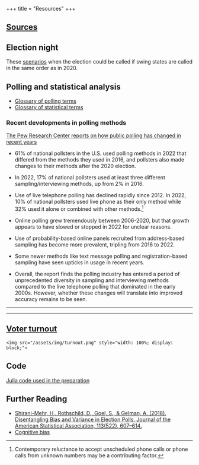 +++
title = "Resources"
+++

## [Sources](../sources)

## Election night

These [scenarios](/calls) when the election could be called if swing states are called in the same order as in 2020.

## Polling and statistical analysis

* [Glossary of polling terms](/glossary)
* [Glossary of statistical terms](/stats)

### Recent developments in polling methods

[The Pew Research Center reports on how public polling has changed in recent years](https://www.pewresearch.org/methods/2023/04/19/how-public-polling-has-changed-in-the-21st-century/)

- 61% of national pollsters in the U.S. used polling methods in 2022 that differed from the methods they used in 2016, and pollsters also made changes to their methods after the 2020 election.

- In 2022, 17% of national pollsters used at least three different sampling/interviewing methods, up from 2% in 2016. 

- Use of live telephone polling has declined rapidly since 2012. In 2022, 10% of national pollsters used live phone as their only method while 32% used it alone or combined with other methods.[^1]

- Online polling grew tremendously between 2006-2020, but that growth appears to have slowed or stopped in 2022 for unclear reasons.

- Use of probability-based online panels recruited from address-based sampling has become more prevalent, tripling from 2016 to 2022.

- Some newer methods like text message polling and registration-based sampling have seen upticks in usage in recent years.

- Overall, the report finds the polling industry has entered a period of unprecedented diversity in sampling and interviewing methods compared to the live telephone polling that dominated in the early 2000s. However, whether these changes will translate into improved accuracy remains to be seen.
---
[^1]: Contemporary reluctance to accept unscheduled phone calls or phone calls from unknown numbers may be a contributing factor.

---

## [Voter turnout](https://www.pewresearch.org/wp-content/uploads/sites/20/2023/07/PP_2023.07.12_validated-voters_REPORT.pdf)

~~~
<img src="/assets/img/turnout.png" style="width: 100%; display: block;">
~~~

## Code

[Julia code used in the preparation](https://github.com/technocrat/swingwatch.org/tree/main/_assets/scripts)

## Further Reading

* [Shirani-Mehr, H., Rothschild, D., Goel, S., & Gelman, A. (2018). Disentangling Bias and Variance in Election Polls. Journal of the American Statistical Association, 113(522), 607–614.]( https://doi.org/10.1080/01621459.2018.1448823)
* [Cognitive bias](/cognition)
